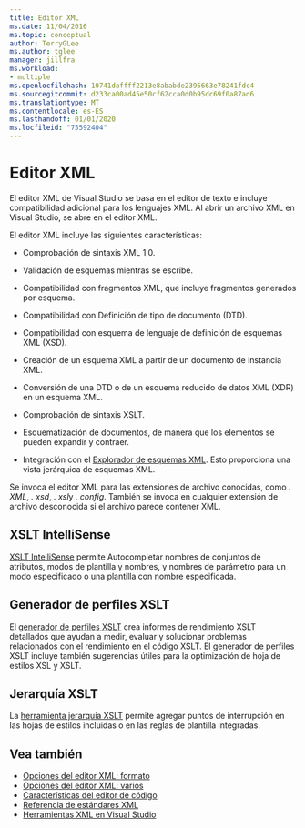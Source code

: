 ```yaml
---
title: Editor XML
ms.date: 11/04/2016
ms.topic: conceptual
author: TerryGLee
ms.author: tglee
manager: jillfra
ms.workload:
- multiple
ms.openlocfilehash: 10741daffff2213e8ababde2395663e78241fdc4
ms.sourcegitcommit: d233ca00ad45e50cf62cca0d0b95dc69f0a87ad6
ms.translationtype: MT
ms.contentlocale: es-ES
ms.lasthandoff: 01/01/2020
ms.locfileid: "75592404"
---
```

# <a name="xml-editor"></a>Editor XML

El editor XML de Visual Studio se basa en el editor de texto e incluye compatibilidad adicional para los lenguajes XML. Al abrir un archivo XML en Visual Studio, se abre en el editor XML.

El editor XML incluye las siguientes características:

- Comprobación de sintaxis XML 1.0.

- Validación de esquemas mientras se escribe.

- Compatibilidad con fragmentos XML, que incluye fragmentos generados por esquema.

- Compatibilidad con Definición de tipo de documento (DTD).

- Compatibilidad con esquema de lenguaje de definición de esquemas XML (XSD).

- Creación de un esquema XML a partir de un documento de instancia XML.

- Conversión de una DTD o de un esquema reducido de datos XML (XDR) en un esquema XML.

- Comprobación de sintaxis XSLT.

- Esquematización de documentos, de manera que los elementos se pueden expandir y contraer.

- Integración con el [Explorador de esquemas XML](../xml-tools/xml-schema-explorer.md). Esto proporciona una vista jerárquica de esquemas XML.

Se invoca el editor XML para las extensiones de archivo conocidas, como *. XML*, *. xsd*, *. xsl*y *. config*. También se invoca en cualquier extensión de archivo desconocida si el archivo parece contener XML.

## <a name="xslt-intellisense"></a>XSLT IntelliSense

[XSLT IntelliSense](../xml-tools/xml-editor-intellisense-features.md) permite Autocompletar nombres de conjuntos de atributos, modos de plantilla y nombres, y nombres de parámetro para un modo especificado o una plantilla con nombre especificada.

## <a name="xslt-profiler"></a>Generador de perfiles XSLT

El [generador de perfiles XSLT](../xml-tools/xslt-profiler.md) crea informes de rendimiento XSLT detallados que ayudan a medir, evaluar y solucionar problemas relacionados con el rendimiento en el código XSLT. El generador de perfiles XSLT incluye también sugerencias útiles para la optimización de hoja de estilos XSL y XSLT.

## <a name="xslt-hierarchy"></a>Jerarquía XSLT

La [herramienta jerarquía XSLT](../xml-tools/walkthrough-using-xslt-hierarchy.md) permite agregar puntos de interrupción en las hojas de estilos incluidas o en las reglas de plantilla integradas.

## <a name="see-also"></a>Vea también

- [Opciones del editor XML: formato](../ide/reference/options-text-editor-xml-formatting.md)
- [Opciones del editor XML: varios](../ide/reference/options-text-editor-xml-miscellaneous.md)
- [Características del editor de código](../ide/writing-code-in-the-code-and-text-editor.md)
- [Referencia de estándares XML](https://msdn.microsoft.com/79c78508-c9d0-423a-a00f-672e855de401)
- [Herramientas XML en Visual Studio](../xml-tools/xml-tools-in-visual-studio.md)
